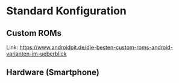 # Standard Konfiguration

## Custom ROMs

Link: https://www.androidpit.de/die-besten-custom-roms-android-varianten-im-ueberblick

## Hardware (Smartphone)
